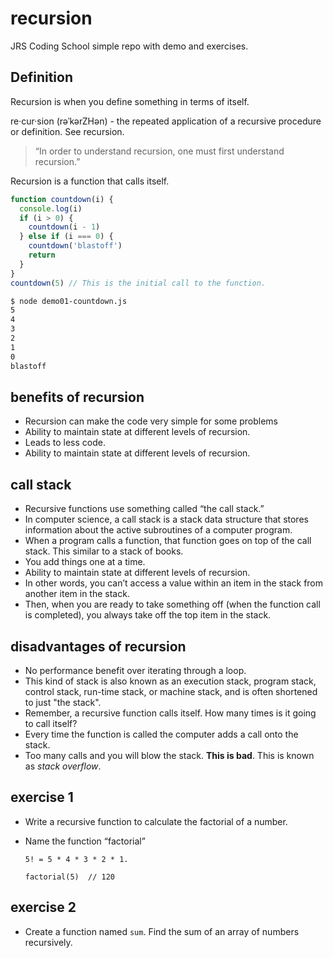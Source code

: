 # recursion

JRS Coding School simple repo with demo and exercises.

## Definition

Recursion is when you define something in terms of itself.

re·cur·sion  (rəˈkərZHən) - the repeated application of a recursive procedure or definition.  See recursion.

>  “In order to understand recursion, one must first understand recursion.”

Recursion is a function that calls itself.

```js
function countdown(i) {
  console.log(i)
  if (i > 0) {
    countdown(i - 1)
  } else if (i === 0) {
    countdown('blastoff')
    return
  }
}
countdown(5) // This is the initial call to the function.
```

```bash
$ node demo01-countdown.js
5
4
3
2
1
0
blastoff
```

## benefits of recursion

- Recursion can make the code very simple for some problems
- Ability to maintain state at different levels of recursion.
- Leads to less code.
- Ability to maintain state at different levels of recursion. 

## call stack

- Recursive functions use something called “the call stack.” 
- In computer science, a call stack is a stack data structure that stores information about the active subroutines of a computer program. 
- When a program calls a function, that function goes on top of the call stack. This similar to a stack of books. 
- You add things one at a time.
- Ability to maintain state at different levels of recursion. 
- In other words, you can’t access a value within an item in the stack from another item in the stack.
- Then, when you are ready to take something off (when the function call is completed), you always take off the top item in the stack. 

## disadvantages of recursion 

- No performance benefit over iterating through a loop. 
- This kind of stack is also known as an execution stack, program stack, control stack, run-time stack, or machine stack, and is often shortened to just "the stack". 
- Remember, a recursive function calls itself.  How many times is it going to call itself?
- Every time the function is called the computer adds a call onto the stack.
- Too many calls and you will blow the stack. **This is bad**. This is known as _stack overflow_. 


## exercise 1 

- Write a recursive function to calculate the factorial of a number.
- Name the function “factorial”

  ```
  5! = 5 * 4 * 3 * 2 * 1. 
  ```

  ```
  factorial(5)  // 120
  ```

## exercise 2

- Create a function named `sum`. Find the sum of an array of numbers recursively.
